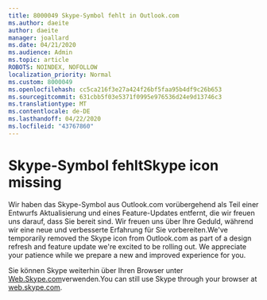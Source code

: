 ```yaml
---
title: 8000049 Skype-Symbol fehlt in Outlook.com
ms.author: daeite
author: daeite
manager: joallard
ms.date: 04/21/2020
ms.audience: Admin
ms.topic: article
ROBOTS: NOINDEX, NOFOLLOW
localization_priority: Normal
ms.custom: 8000049
ms.openlocfilehash: cc5ca216f3e27a424f26bf5faa95b4df9c26b653
ms.sourcegitcommit: 631cbb5f03e5371f0995e976536d24e9d13746c3
ms.translationtype: MT
ms.contentlocale: de-DE
ms.lasthandoff: 04/22/2020
ms.locfileid: "43767860"
---
```

# <a name="skype-icon-missing"></a><span data-ttu-id="db59b-102">Skype-Symbol fehlt</span><span class="sxs-lookup"><span data-stu-id="db59b-102">Skype icon missing</span></span>

<span data-ttu-id="db59b-103">Wir haben das Skype-Symbol aus Outlook.com vorübergehend als Teil einer Entwurfs Aktualisierung und eines Feature-Updates entfernt, die wir freuen uns darauf, dass Sie bereit sind. Wir freuen uns über Ihre Geduld, während wir eine neue und verbesserte Erfahrung für Sie vorbereiten.</span><span class="sxs-lookup"><span data-stu-id="db59b-103">We've temporarily removed the Skype icon from Outlook.com as part of a design refresh and feature update we're excited to be rolling out. We appreciate your patience while we prepare a new and improved experience for you.</span></span>

<span data-ttu-id="db59b-104">Sie können Skype weiterhin über Ihren Browser unter [Web.Skype.com](https://web.skype.com)verwenden.</span><span class="sxs-lookup"><span data-stu-id="db59b-104">You can still use Skype through your browser at [web.skype.com](https://web.skype.com).</span></span>